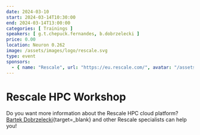 ```yaml
---
date: 2024-03-10
start: 2024-03-14T10:30:00
end: 2024-03-14T13:00:00
categories: [ Trainings ]
speakers: [ g.t.chepuck.fernandes, b.dobrzelecki ]
price: 0.00
location: Neuron 0.262
image: /assets/images/logo/rescale.svg
type: event
sponsors:
  - { name: "Rescale", url: "https://eu.rescale.com/", avatar: "/assets/images/logo/rescale.svg" }
---
```


# Rescale HPC Workshop

Do you want more information about the Rescale HPC cloud platform? [Bartek Dobrzelecki](https://www.linkedin.com/in/bardobrze/){target=_blank} and other Rescale specialists can help you!